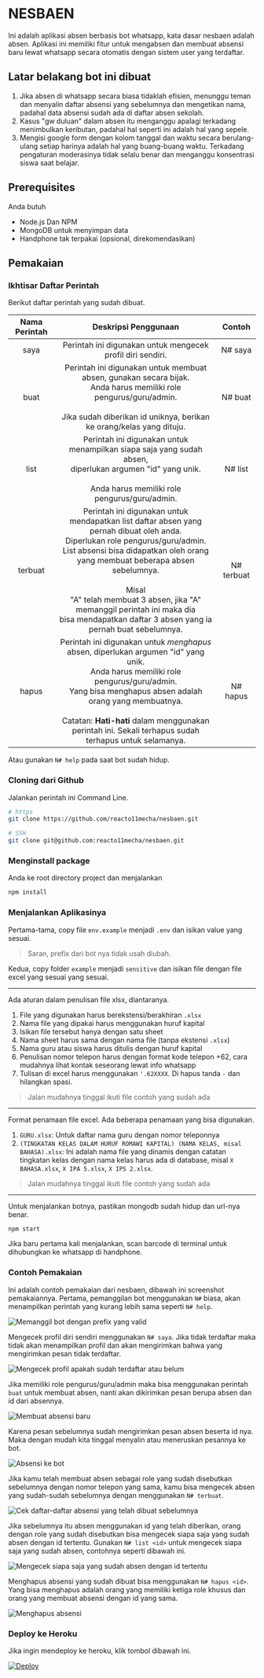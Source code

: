 # NESBAEN

Ini adalah aplikasi absen berbasis bot whatsapp, kata dasar nesbaen adalah absen. Aplikasi ini memiliki fitur untuk mengabsen dan membuat absensi baru lewat whatsapp secara otomatis dengan sistem user yang terdaftar.

## Latar belakang bot ini dibuat

1. Jika absen di whatsapp secara biasa tidaklah efisien, menunggu teman dan menyalin daftar absensi yang sebelumnya dan mengetikan nama, padahal data absensi sudah ada di daftar absen sekolah.
2. Kasus "gw duluan" dalam absen itu menganggu apalagi terkadang menimbulkan keributan, padahal hal seperti ini adalah hal yang sepele.
3. Mengisi google form dengan kolom tanggal dan waktu secara berulang-ulang setiap harinya adalah hal yang buang-buang waktu. Terkadang pengaturan moderasinya tidak selalu benar dan menganggu konsentrasi siswa saat belajar.

## Prerequisites

Anda butuh

- Node.js Dan NPM
- MongoDB untuk menyimpan data
- Handphone tak terpakai (opsional, direkomendasikan)

## Pemakaian

### Ikhtisar Daftar Perintah

Berikut daftar perintah yang sudah dibuat.

| **Nama Perintah** |                                                                                                                                                                           **Deskripsi Penggunaan**                                                                                                                                                                            |  **Contoh**   |
| :---------------: | :---------------------------------------------------------------------------------------------------------------------------------------------------------------------------------------------------------------------------------------------------------------------------------------------------------------------------------------------------------------------------: | :-----------: |
|       saya        |                                                                                                                                                          Perintah ini digunakan untuk mengecek profil diri sendiri.                                                                                                                                                           |    N# saya    |
|       buat        |                                                                                        Perintah ini digunakan untuk membuat absen, gunakan secara bijak. <br>Anda harus memiliki role pengurus/guru/admin.<br><br>Jika sudah diberikan id uniknya, berikan ke orang/kelas yang dituju.                                                                                        |    N# buat    |
|       list        |                                                                                                      Perintah ini digunakan untuk menampilkan siapa saja yang sudah absen, <br>diperlukan argumen "id" yang unik. <br><br>Anda harus memiliki role pengurus/guru/admin.                                                                                                       | N# list <id>  |
|      terbuat      | Perintah ini digunakan untuk mendapatkan list daftar absen yang pernah dibuat oleh anda. <br>Diperlukan role pengurus/guru/admin. List absensi bisa didapatkan oleh orang <br>yang membuat beberapa absen sebelumnya.<br><br>Misal<br>"A" telah membuat 3 absen, jika "A" memanggil perintah ini maka dia <br>bisa mendapatkan daftar 3 absen yang ia pernah buat sebelumnya. |  N# terbuat   |
|       hapus       |                                Perintah ini digunakan untuk _menghapus_ absen, diperlukan argumen "id" yang unik. <br>Anda harus memiliki role pengurus/guru/admin. <br>Yang bisa menghapus absen adalah orang yang membuatnya.<br><br>Catatan: **Hati-hati** dalam menggunakan perintah ini. Sekali terhapus sudah terhapus untuk selamanya.                                 | N# hapus <id> |

Atau gunakan `N# help` pada saat bot sudah hidup.

### Cloning dari Github

Jalankan perintah ini Command Line.

```sh
# https
git clone https://github.com/reacto11mecha/nesbaen.git

# SSH
git clone git@github.com:reacto11mecha/nesbaen.git
```

### Menginstall package

Anda ke root directory project dan menjalankan

```sh
npm install
```

### Menjalankan Aplikasinya

Pertama-tama, copy file `env.example` menjadi `.env` dan isikan value yang sesuai.

> Saran, prefix dari bot nya tidak usah diubah.

Kedua, copy folder `example` menjadi `sensitive` dan isikan file dengan file excel yang sesuai yang sesuai.

---

Ada aturan dalam penulisan file xlsx, diantaranya.

1. File yang digunakan harus berekstensi/berakhiran `.xlsx`
2. Nama file yang dipakai harus menggunakan huruf kapital
3. Isikan file tersebut hanya dengan satu sheet
4. Nama sheet harus sama dengan nama file (tanpa ekstensi `.xlsx`)
5. Nama guru atau siswa harus ditulis dengan huruf kapital
6. Penulisan nomor telepon harus dengan format kode telepon +62, cara mudahnya lihat kontak seseorang lewat info whatsapp
7. Tulisan di excel harus menggunakan `'.62XXXX`. Di hapus tanda `-` dan hilangkan spasi.

> Jalan mudahnya tinggal ikuti file contoh yang sudah ada

---

Format penamaan file excel. Ada beberapa penamaan yang bisa digunakan.

1. `GURU.xlsx`: Untuk daftar nama guru dengan nomor teleponnya
2. `(TINGKATAN KELAS DALAM HURUF ROMAWI KAPITAL) (NAMA KELAS, misal BAHASA).xlsx`: Ini adalah nama file yang dinamis dengan catatan tingkatan kelas dengan nama kelas harus ada di database, misal `X BAHASA.xlsx`, `X IPA 5.xlsx`, `X IPS 2.xlsx`.

> Jalan mudahnya tinggal ikuti file contoh yang sudah ada

---

Untuk menjalankan botnya, pastikan mongodb sudah hidup dan url-nya benar.

```sh
npm start
```

Jika baru pertama kali menjalankan, scan barcode di terminal untuk dihubungkan ke whatsapp di handphone.

### Contoh Pemakaian

Ini adalah contoh pemakaian dari nesbaen, dibawah ini screenshot pemakaiannya. Pertama, pemanggilan bot menggunakan `N#` biasa, akan menampilkan perintah yang kurang lebih sama seperti `N# help`.

![Memanggil bot dengan prefix yang valid](./assets/SS1.png)

Mengecek profil diri sendiri menggunakan `N# saya`. Jika tidak terdaftar maka tidak akan menampilkan profil dan akan mengirimkan bahwa yang mengirimkan pesan tidak terdaftar.

![Mengecek profil apakah sudah terdaftar atau belum](./assets/SS2.png)

Jika memiliki role pengurus/guru/admin maka bisa menggunakan perintah `buat` untuk membuat absen, nanti akan dikirimkan pesan berupa absen dan id dari absennya.

![Membuat absensi baru](./assets/SS3.png)

Karena pesan sebelumnya sudah mengirimkan pesan absen beserta id nya. Maka dengan mudah kita tinggal menyalin atau meneruskan pesannya ke bot.

![Absensi ke bot](./assets/SS4.png)

Jika kamu telah membuat absen sebagai role yang sudah disebutkan sebelumnya dengan nomor telepon yang sama, kamu bisa mengecek absen yang sudah-sudah sebelumnya dengan menggunakan `N# terbuat`.

![Cek daftar-daftar absensi yang telah dibuat sebelumnya](./assets/SS5.png)

Jika sebelumnya itu absen menggunakan id yang telah diberikan, orang dengan role yang sudah disebutkan bisa mengecek siapa saja yang sudah absen dengan id tertentu. Gunakan `N# list <id>` untuk mengecek siapa saja yang sudah absen, contohnya seperti dibawah ini.

![Mengecek siapa saja yang sudah absen dengan id tertentu](./assets/SS6.png)

Menghapus absensi yang sudah dibuat bisa menggunakan `N# hapus <id>`. Yang bisa menghapus adalah orang yang memiliki ketiga role khusus dan orang yang membuat absensi dengan id yang sama.

![Menghapus absensi](./assets/SS7.png)

### Deploy ke Heroku

Jika ingin mendeploy ke heroku, klik tombol dibawah ini.

[![Deploy](https://www.herokucdn.com/deploy/button.svg)](https://heroku.com/deploy?template=https://github.com/reacto11mecha/nesbaen/)
